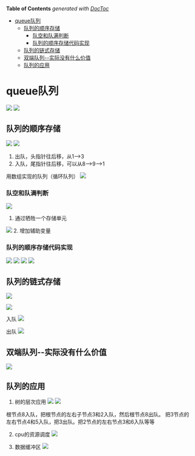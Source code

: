 <!-- START doctoc generated TOC please keep comment here to allow auto update -->
<!-- DON'T EDIT THIS SECTION, INSTEAD RE-RUN doctoc TO UPDATE -->
**Table of Contents**  *generated with [DocToc](https://github.com/thlorenz/doctoc)*

- [queue队列](#queue%E9%98%9F%E5%88%97)
  - [队列的顺序存储](#%E9%98%9F%E5%88%97%E7%9A%84%E9%A1%BA%E5%BA%8F%E5%AD%98%E5%82%A8)
    - [队空和队满判断](#%E9%98%9F%E7%A9%BA%E5%92%8C%E9%98%9F%E6%BB%A1%E5%88%A4%E6%96%AD)
    - [队列的顺序存储代码实现](#%E9%98%9F%E5%88%97%E7%9A%84%E9%A1%BA%E5%BA%8F%E5%AD%98%E5%82%A8%E4%BB%A3%E7%A0%81%E5%AE%9E%E7%8E%B0)
  - [队列的链式存储](#%E9%98%9F%E5%88%97%E7%9A%84%E9%93%BE%E5%BC%8F%E5%AD%98%E5%82%A8)
  - [双端队列--实际没有什么价值](#%E5%8F%8C%E7%AB%AF%E9%98%9F%E5%88%97--%E5%AE%9E%E9%99%85%E6%B2%A1%E6%9C%89%E4%BB%80%E4%B9%88%E4%BB%B7%E5%80%BC)
  - [队列的应用](#%E9%98%9F%E5%88%97%E7%9A%84%E5%BA%94%E7%94%A8)

<!-- END doctoc generated TOC please keep comment here to allow auto update -->

# queue队列
![](.queue_images/queue.png)
![](.queue_images/queue2.png)

## 队列的顺序存储
![](.queue_images/sequnce_queue.png)
![](.queue_images/sequnce_queue2.png)
1. 出队，头指针往后移，从1-->3
2. 入队，尾指针往后移，可以从8-->9-->1

用数组实现的队列（循环队列）
![](.queue_images/sequence_queue_code.png)

### 队空和队满判断
![](.queue_images/sequence_queue_code2.png)
1. 通过牺牲一个存储单元

![](.queue_images/extra_length_sequence_code3.png)
2. 增加辅助变量 


### 队列的顺序存储代码实现
![](.queue_images/queue_code1.png)
![](.queue_images/queue_code2.png)
![](.queue_images/queue_code3.png)
![](.queue_images/queue_code4.png)


## 队列的链式存储
![](.queue_images/link_queue.png)

![](.queue_images/link_queue2.png)

入队
![](.queue_images/link_enqueue.png)

出队
![](.queue_images/link_dequeue.png)


## 双端队列--实际没有什么价值
![](.queue_images/double_end_queue.png)

## 队列的应用
1. 树的层次应用
![](.queue_images/btree_queue.png)
![](.queue_images/btree_queue2.png)

根节点8入队，把根节点的左右子节点3和2入队，然后根节点8出队。
把3节点的左右节点4和5入队，把3出队。把2节点的左右节点3和6入队等等

2. cpu的资源调度
![](.queue_images/queue_in_cpu.png)

3. 数据缓冲区
![](.queue_images/queue_in_buffer.png)